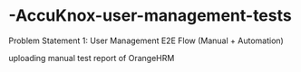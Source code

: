 # -AccuKnox-user-management-tests

Problem Statement 1:
User Management E2E Flow (Manual + Automation)

uploading manual test report of OrangeHRM 
